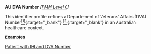 **AU DVA Number**  *[[FMM Level 0](guidance.html)]*

This identifier profile defines a Departement of Veterans' Affairs (DVA) Number[<sup>[1]</sup>](http://ns.electronichealth.net.au/id/dva/index.html){:target="_blank"} [<sup>[2]</sup>](http://meteor.aihw.gov.au/content/index.phtml/itemId/339127){:target="_blank"} in an Australian healthcare context.


**Examples**

[Patient with IHI and DVA Number](Patient-example1.html)

